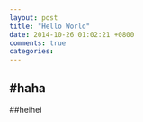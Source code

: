 ```yaml
---
layout: post
title: "Hello World"
date: 2014-10-26 01:02:21 +0800
comments: true
categories: 
---
```

#haha
---
##heihei